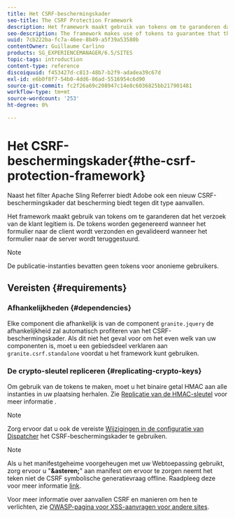 ```yaml
---
title: Het CSRF-beschermingskader
seo-title: The CSRF Protection Framework
description: Het framework maakt gebruik van tokens om te garanderen dat het verzoek van de klant legitiem is
seo-description: The framework makes use of tokens to guarantee that the client request is legitimate
uuid: 7cb222ba-fc7a-46ee-8b49-a5f39a53580b
contentOwner: Guillaume Carlino
products: SG_EXPERIENCEMANAGER/6.5/SITES
topic-tags: introduction
content-type: reference
discoiquuid: f453427d-c813-48b7-b2f9-adadea39c67d
exl-id: e6b0f8f7-54b0-4dd6-86ad-5516954c6d90
source-git-commit: fc2f26a69c208947c14e8c6036825bb217901481
workflow-type: tm+mt
source-wordcount: '253'
ht-degree: 0%

---
```


# Het CSRF-beschermingskader{#the-csrf-protection-framework}

Naast het filter Apache Sling Referrer biedt Adobe ook een nieuw CSRF-beschermingskader dat bescherming biedt tegen dit type aanvallen.

Het framework maakt gebruik van tokens om te garanderen dat het verzoek van de klant legitiem is. De tokens worden gegenereerd wanneer het formulier naar de client wordt verzonden en gevalideerd wanneer het formulier naar de server wordt teruggestuurd.

>[!NOTE]
>
>De publicatie-instanties bevatten geen tokens voor anonieme gebruikers.

## Vereisten {#requirements}

### Afhankelijkheden {#dependencies}

Elke component die afhankelijk is van de component `granite.jquery` de afhankelijkheid zal automatisch profiteren van het CSRF-beschermingskader. Als dit niet het geval voor om het even welk van uw componenten is, moet u een gebiedsdeel verklaren aan `granite.csrf.standalone` voordat u het framework kunt gebruiken.

### De crypto-sleutel repliceren {#replicating-crypto-keys}

Om gebruik van de tokens te maken, moet u het binaire getal HMAC aan alle instanties in uw plaatsing herhalen. Zie [Replicatie van de HMAC-sleutel](/help/sites-administering/encapsulated-token.md#replicating-the-hmac-key) voor meer informatie .

>[!NOTE]
>
>Zorg ervoor dat u ook de vereiste [Wijzigingen in de configuratie van Dispatcher](https://helpx.adobe.com/experience-manager/dispatcher/user-guide.html) het CSRF-beschermingskader te gebruiken.

>[!NOTE]
>
>Als u het manifestgeheime voorgeheugen met uw Webtoepassing gebruikt, zorg ervoor u &quot;**&amp;asteren;**&quot; aan manifest om ervoor te zorgen neemt het teken niet de CSRF symbolische generatievraag offline. Raadpleeg deze voor meer informatie [link](https://www.w3.org/TR/offline-webapps/).
>
>Voor meer informatie over aanvallen CSRF en manieren om hen te verlichten, zie [OWASP-pagina voor XSS-aanvragen voor andere sites](https://owasp.org/www-community/attacks/csrf).
